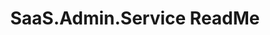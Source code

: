 ---
title: "SaaS.Admin.Service ReadMe"
linkTitle: "SaaS.Admin.Service ReadMe"
manualLink: "https://github.com/Azure/azure-saas/tree/main/src/Saas.Admin"
manualLinkTitle: "external link opens in new window or tab"
manualLinkTarget: "_blank"
type: docs
description: >
  External link to SaaS.Admin.Service ReadMe
---